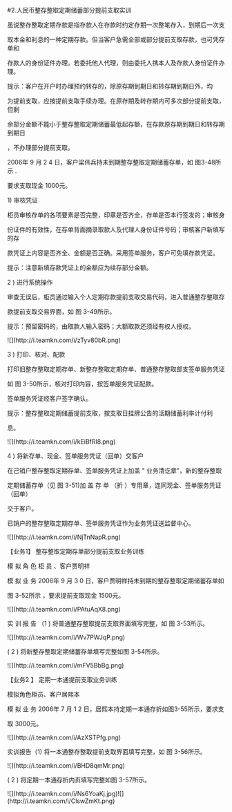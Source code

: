 #2.人民币整存整取定期储蓄部分提前支取实训
<p>虽说整存整取定期存款是指存款人在存款时约定存期一次整笔存入，到期后一次支 </p>
<p>取本金和利息的一种定期存款。但当客户急需全部或部分提前支取存款，也可凭存单和 </p>
<p>存款人的身份证件办理。若委托他人代理，则由委托人携本人及存款人身份证件办理。 </p>
<p> 提示：客户在开户时办理预约转存的，除原存期到期日和转存期到期日外，均 </p>
<p>为提前支取，应按提前支取手续办理。在原存期及转存期内可多次部分提前支取，但剩 </p>
<p>余部分金额不能小于整存整取定期储蓄最低起存额，在存款原存期到期日和转存期到期日 </p>
<p> ，不办理部分提前支取。 </p>
<p> 2006年 9 月 2 4 日，客户梁伟兵持未到期整存整取定期储蓄存单，如 图3-48所示 . </p>
<p>要求支取现金 1000元。</p>
<p>1) 审核凭证 </p>
<p> 柜员审核存单的各项要素是否完整，印章是否齐全，存单是否本行签发的；审核身 </p>
<p>份证件的有效性，在存单背面摘录取款人及代理人身份证件号码；审核客户新填写的存 </p>
<p>款凭证上内容是否齐全、金额是否正确。采用签单服务，客户可免填存款凭证。 </p>
<p> 提示：注意新填存款凭证上的金额应为续存部分金额。 </p>
<p>2 ) 进行系统操作 </p>
<p> 审查无误后，柜员通过输入个人定期存款提前支取交易代码，进入普通整存整取存 </p>
<p>款提前支取交易界面，如 图 3-49所示。 </p>
<p> 提示：预留密码的，由取款人输入密码；大额取款还须经有权人授权。</p>
<p>![](http://i.teamkn.com/i/zTyv80bR.png)</p>
<p>3 ) 打印、核对、配款 </p>
<p> 打印旧整存整取定期存单、新整存整取定期存单、普通整存整取部支签单服务凭证 </p>
<p>如 图 3-50所示，核对打印内容，按签单服务凭证配款。 </p>
<p> 签单服务凭证经客户签字确认。 </p>
<p> 提示：整存整取定期储蓄提前支取，按支取日挂牌公告的活期储蓄利率计付利 </p>
<p>息。 </p>
<p>![](http://i.teamkn.com/i/kEiBfRl8.png)</p>
<p>4 ) 将新存单、现金、签单服务凭证（回单）交客户 </p>
<p> 在己销户整存整取定期存单、签单服务凭证上加盖 &quot; 业务清讫章&quot;，新的整存整取 </p>
<p>定期储蓄存单（见 图 3-51)加 盖 存 单 （折 ）专用章，连同现金、签单服务凭证（回单） </p>
<p>交于客户。 </p>
<p> 已销户的整存整取定期存单、签单服务凭证作为业务凭证送监督中心。</p>
<p>![](http://i.teamkn.com/i/NjTnNapR.png)</p>
<p>【业务1】  整存整取定期存单部分提前支取业务训练 </p>
<p> 模 拟 角 色 柜 员 、客户贾明祥 </p>
<p> 模 拟 业 务 2006年 9 月 3 0 日，客户贾明祥持未到期的整存整取定期储蓄存单如 </p>
<p>图 3-52所示 ，要求提前支取现金 1500元。</p>
<p>![](http://i.teamkn.com/i/PAtuAqX8.png)</p>
<p>实 训 报 告 （1 ) 将普通整存整取提前支取界面填写完整，如 图 3-53所示。</p>
<p>![](http://i.teamkn.com/i/Wv7PWJqP.png)</p>
<p>( 2 ) 将新整存整取定期储蓄存单填写完整如图 3-54所示。</p>
<p>![](http://i.teamkn.com/i/mFV5BbBg.png)</p>
<p>【业务2 】  定期一本通提前支取业务训练 </p>
<p> 模拟角色柜员、客户居熙本 </p>
<p> 模 拟 业 务 2006年 7 月 1 2 日，居熙本持定期一本通存折如图3-55所示，要求支 </p>
<p>取 3000元。</p>
<p>![](http://i.teamkn.com/i/AzXSTPfg.png)</p>
<p>实训报告（1)  将一本通整存整取提前支取界面填写完整，如 图 3-56所示。 </p>
<p>![](http://i.teamkn.com/i/BHD8qmMr.png)</p>
<p>( 2 ) 将定期一本通存折内页填写完整如图 3-57所示。</p>
<p>![](http://i.teamkn.com/i/Ns6YoaKj.jpg)![](http://i.teamkn.com/i/ClswZmKt.png)</p>